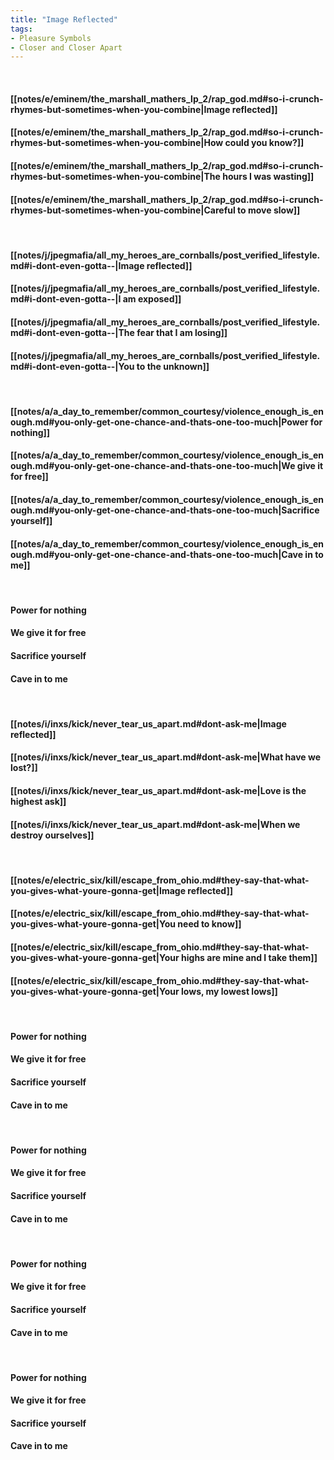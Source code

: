```yaml
---
title: "Image Reflected"
tags:
- Pleasure Symbols
- Closer and Closer Apart
---
```

&nbsp;
#### [[notes/e/eminem/the_marshall_mathers_lp_2/rap_god.md#so-i-crunch-rhymes-but-sometimes-when-you-combine|Image reflected]]
#### [[notes/e/eminem/the_marshall_mathers_lp_2/rap_god.md#so-i-crunch-rhymes-but-sometimes-when-you-combine|How could you know?]]
#### [[notes/e/eminem/the_marshall_mathers_lp_2/rap_god.md#so-i-crunch-rhymes-but-sometimes-when-you-combine|The hours I was wasting]]
#### [[notes/e/eminem/the_marshall_mathers_lp_2/rap_god.md#so-i-crunch-rhymes-but-sometimes-when-you-combine|Careful to move slow]]
&nbsp;
#### [[notes/j/jpegmafia/all_my_heroes_are_cornballs/post_verified_lifestyle.md#i-dont-even-gotta--|Image reflected]]
#### [[notes/j/jpegmafia/all_my_heroes_are_cornballs/post_verified_lifestyle.md#i-dont-even-gotta--|I am exposed]]
#### [[notes/j/jpegmafia/all_my_heroes_are_cornballs/post_verified_lifestyle.md#i-dont-even-gotta--|The fear that I am losing]]
#### [[notes/j/jpegmafia/all_my_heroes_are_cornballs/post_verified_lifestyle.md#i-dont-even-gotta--|You to the unknown]]
&nbsp;
#### [[notes/a/a_day_to_remember/common_courtesy/violence_enough_is_enough.md#you-only-get-one-chance-and-thats-one-too-much|Power for nothing]]
#### [[notes/a/a_day_to_remember/common_courtesy/violence_enough_is_enough.md#you-only-get-one-chance-and-thats-one-too-much|We give it for  free]]
#### [[notes/a/a_day_to_remember/common_courtesy/violence_enough_is_enough.md#you-only-get-one-chance-and-thats-one-too-much|Sacrifice yourself]]
#### [[notes/a/a_day_to_remember/common_courtesy/violence_enough_is_enough.md#you-only-get-one-chance-and-thats-one-too-much|Cave in to me]]
&nbsp;
#### Power for nothing
#### We give it for  free
#### Sacrifice yourself
#### Cave in to me
&nbsp;
#### [[notes/i/inxs/kick/never_tear_us_apart.md#dont-ask-me|Image reflected]]
#### [[notes/i/inxs/kick/never_tear_us_apart.md#dont-ask-me|What have we lost?]]
#### [[notes/i/inxs/kick/never_tear_us_apart.md#dont-ask-me|Love is the highest ask]]
#### [[notes/i/inxs/kick/never_tear_us_apart.md#dont-ask-me|When we destroy ourselves]]
&nbsp;
#### [[notes/e/electric_six/kill/escape_from_ohio.md#they-say-that-what-you-gives-what-youre-gonna-get|Image reflected]]
#### [[notes/e/electric_six/kill/escape_from_ohio.md#they-say-that-what-you-gives-what-youre-gonna-get|You need to know]]
#### [[notes/e/electric_six/kill/escape_from_ohio.md#they-say-that-what-you-gives-what-youre-gonna-get|Your highs are mine and I take them]]
#### [[notes/e/electric_six/kill/escape_from_ohio.md#they-say-that-what-you-gives-what-youre-gonna-get|Your lows, my lowest lows]]
&nbsp;
#### Power for nothing
#### We give it for  free
#### Sacrifice yourself
#### Cave in to me
&nbsp;
#### Power for nothing
#### We give it for  free
#### Sacrifice yourself
#### Cave in to me
&nbsp;
#### Power for nothing
#### We give it for  free
#### Sacrifice yourself
#### Cave in to me
&nbsp;
#### Power for nothing
#### We give it for  free
#### Sacrifice yourself
#### Cave in to me
